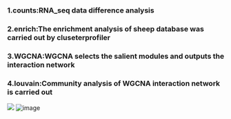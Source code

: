 ### 1.counts:RNA_seq data difference analysis
### 2.enrich:The enrichment analysis of sheep database was carried out by cluseterprofiler
### 3.WGCNA:WGCNA selects the salient modules and outputs the interaction network
### 4.louvain:Community analysis of WGCNA interaction network is carried out
![]([[](https://github.com/miexiaochi/RNA_seq_data/blob/main/machine_made.png)](https://github.com/miexiaochi/RNA_seq_data/blob/main/machine_made.png))
![image](https://img-home.csdnimg.cn/images/20220524100510.png)

